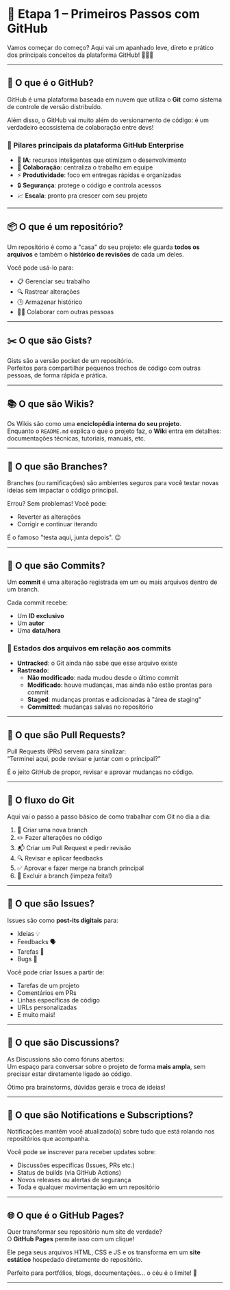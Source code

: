 # 🚀 Etapa 1 – Primeiros Passos com GitHub

Vamos começar do começo? Aqui vai um apanhado leve, direto e prático dos principais conceitos da plataforma GitHub! 👩‍💻✨

---

## 🧠 O que é o GitHub?

GitHub é uma plataforma baseada em nuvem que utiliza o **Git** como sistema de controle de versão distribuído.

Além disso, o GitHub vai muito além do versionamento de código: é um verdadeiro ecossistema de colaboração entre devs!

### 🧩 Pilares principais da plataforma GitHub Enterprise

- 🤖 **IA**: recursos inteligentes que otimizam o desenvolvimento  
- 🤝 **Colaboração**: centraliza o trabalho em equipe  
- ⚡ **Produtividade**: foco em entregas rápidas e organizadas  
- 🔒 **Segurança**: protege o código e controla acessos  
- 📈 **Escala**: pronto pra crescer com seu projeto

---

## 📦 O que é um repositório?

Um repositório é como a "casa" do seu projeto: ele guarda **todos os arquivos** e também o **histórico de revisões** de cada um deles.

Você pode usá-lo para:

- 📋 Gerenciar seu trabalho  
- 🔍 Rastrear alterações  
- 🕒 Armazenar histórico  
- 👯‍♀️ Colaborar com outras pessoas

---

## ✂️ O que são Gists?

Gists são a versão pocket de um repositório.  
Perfeitos para compartilhar pequenos trechos de código com outras pessoas, de forma rápida e prática.

---

## 📚 O que são Wikis?

Os Wikis são como uma **enciclopédia interna do seu projeto**.  
Enquanto o `README.md` explica o que o projeto faz, o **Wiki** entra em detalhes: documentações técnicas, tutoriais, manuais, etc.

---

## 🌿 O que são Branches?

Branches (ou ramificações) são ambientes seguros para você testar novas ideias sem impactar o código principal.

Errou? Sem problemas! Você pode:

- Reverter as alterações  
- Corrigir e continuar iterando

É o famoso "testa aqui, junta depois". 😉

---

## 🧾 O que são Commits?

Um **commit** é uma alteração registrada em um ou mais arquivos dentro de um branch.

Cada commit recebe:

- Um **ID exclusivo**  
- Um **autor**  
- Uma **data/hora**

### 🧩 Estados dos arquivos em relação aos commits

- **Untracked**: o Git ainda não sabe que esse arquivo existe  
- **Rastreado**:
  - **Não modificado**: nada mudou desde o último commit  
  - **Modificado**: houve mudanças, mas ainda não estão prontas para commit  
  - **Staged**: mudanças prontas e adicionadas à "área de staging"  
  - **Committed**: mudanças salvas no repositório

---

## 🔀 O que são Pull Requests?

Pull Requests (PRs) servem para sinalizar:  
“Terminei aqui, pode revisar e juntar com o principal?”

É o jeito GitHub de propor, revisar e aprovar mudanças no código.

---

## 🧭 O fluxo do Git

Aqui vai o passo a passo básico de como trabalhar com Git no dia a dia:

1. 📂 Criar uma nova branch  
2. ✏️ Fazer alterações no código  
3. 📬 Criar um Pull Request e pedir revisão  
4. 🔍 Revisar e aplicar feedbacks  
5. ✅ Aprovar e fazer merge na branch principal  
6. 🧹 Excluir a branch (limpeza feita!)

---

## 🐛 O que são Issues?

Issues são como **post-its digitais** para:

- Ideias 💡  
- Feedbacks 🗣️  
- Tarefas 📌  
- Bugs 🐞

Você pode criar Issues a partir de:

- Tarefas de um projeto  
- Comentários em PRs  
- Linhas específicas de código  
- URLs personalizadas  
- E muito mais!

---

## 💬 O que são Discussions?

As Discussions são como fóruns abertos:  
Um espaço para conversar sobre o projeto de forma **mais ampla**, sem precisar estar diretamente ligado ao código.

Ótimo pra brainstorms, dúvidas gerais e troca de ideias!

---

## 🔔 O que são Notifications e Subscriptions?

Notificações mantêm você atualizado(a) sobre tudo que está rolando nos repositórios que acompanha.

Você pode se inscrever para receber updates sobre:

- Discussões específicas (Issues, PRs etc.)  
- Status de builds (via GitHub Actions)  
- Novos releases ou alertas de segurança  
- Toda e qualquer movimentação em um repositório

---

## 🌐 O que é o GitHub Pages?

Quer transformar seu repositório num site de verdade?  
O **GitHub Pages** permite isso com um clique!

Ele pega seus arquivos HTML, CSS e JS e os transforma em um **site estático** hospedado diretamente do repositório.

Perfeito para portfólios, blogs, documentações... o céu é o limite! 🚀

---